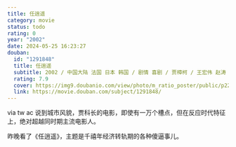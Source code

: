 ```yaml
---
title: 任逍遥
category: movie
status: todo
rating: 0
year: "2002"
date: 2024-05-25 16:23:27
douban:
  id: "1291848"
  title: 任逍遥
  subtitle: 2002 / 中国大陆 法国 日本 韩国 / 剧情 喜剧 / 贾樟柯 / 王宏伟 赵涛
  rating: 7.9
  cover: https://img9.doubanio.com/view/photo/m_ratio_poster/public/p2274319494.jpg
  link: https://movie.douban.com/subject/1291848/
---
```


via tw ac 说到城市风貌，贾科长的电影，即使有一万个槽点，但在反应时代特征上，绝对超越同时期主流电影人。

昨晚看了《任逍遥》，主题是千禧年经济转轨期的各种傻逼事儿。